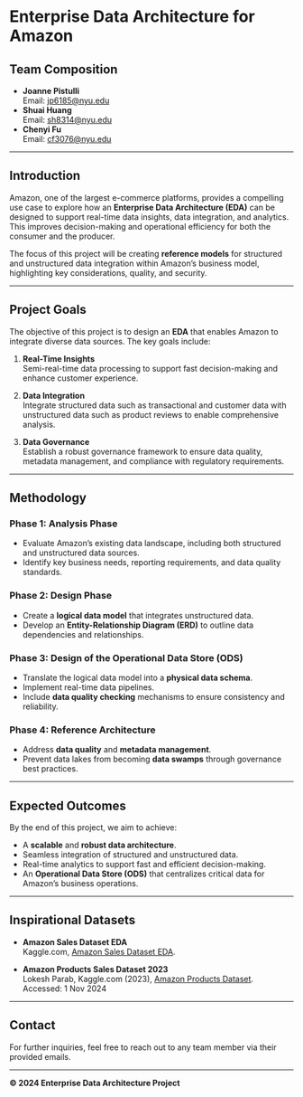 # Enterprise Data Architecture for Amazon

## Team Composition
- **Joanne Pistulli**  
  Email: [jp6185@nyu.edu](mailto:jp6185@nyu.edu)  
- **Shuai Huang**  
  Email: [sh8314@nyu.edu](mailto:sh8314@nyu.edu)  
- **Chenyi Fu**  
  Email: [cf3076@nyu.edu](mailto:cf3076@nyu.edu)

---

## Introduction
Amazon, one of the largest e-commerce platforms, provides a compelling use case to explore how an **Enterprise Data Architecture (EDA)** can be designed to support real-time data insights, data integration, and analytics. This improves decision-making and operational efficiency for both the consumer and the producer.

The focus of this project will be creating **reference models** for structured and unstructured data integration within Amazon’s business model, highlighting key considerations, quality, and security.

---

## Project Goals
The objective of this project is to design an **EDA** that enables Amazon to integrate diverse data sources. The key goals include:

1. **Real-Time Insights**  
   Semi-real-time data processing to support fast decision-making and enhance customer experience.
   
2. **Data Integration**  
   Integrate structured data such as transactional and customer data with unstructured data such as product reviews to enable comprehensive analysis.
   
3. **Data Governance**  
   Establish a robust governance framework to ensure data quality, metadata management, and compliance with regulatory requirements.

---

## Methodology

### **Phase 1: Analysis Phase**
- Evaluate Amazon’s existing data landscape, including both structured and unstructured data sources.
- Identify key business needs, reporting requirements, and data quality standards.

### **Phase 2: Design Phase**
- Create a **logical data model** that integrates unstructured data.
- Develop an **Entity-Relationship Diagram (ERD)** to outline data dependencies and relationships.

### **Phase 3: Design of the Operational Data Store (ODS)**
- Translate the logical data model into a **physical data schema**.
- Implement real-time data pipelines.
- Include **data quality checking** mechanisms to ensure consistency and reliability.

### **Phase 4: Reference Architecture**
- Address **data quality** and **metadata management**.
- Prevent data lakes from becoming **data swamps** through governance best practices.

---

## Expected Outcomes
By the end of this project, we aim to achieve:
- A **scalable** and **robust data architecture**.
- Seamless integration of structured and unstructured data.
- Real-time analytics to support fast and efficient decision-making.
- An **Operational Data Store (ODS)** that centralizes critical data for Amazon’s business operations.

---

## Inspirational Datasets
- **Amazon Sales Dataset EDA**  
  Kaggle.com, [Amazon Sales Dataset EDA](https://www.kaggle.com/code/mehakiftikhar/amazon-sales-dataset-eda).

- **Amazon Products Sales Dataset 2023**  
  Lokesh Parab, Kaggle.com (2023), [Amazon Products Dataset](https://www.kaggle.com/datasets/lokeshparab/amazon-products-dataset?select=All+Appliances.csv).  
  Accessed: 1 Nov 2024

---

## Contact
For further inquiries, feel free to reach out to any team member via their provided emails.

---

**© 2024 Enterprise Data Architecture Project**
